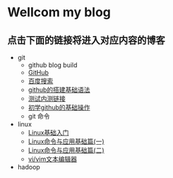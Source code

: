 # Wellcom my blog
## 点击下面的链接将进入对应内容的博客
- git
	- github blog build
	- [GitHub](http://github.com)
	- [百度搜索](http://baidu.com)
	- [github的搭建基础语法](https://guides.github.com/features/mastering-markdown/)
	- [测试内测链接](https://abell4.github.io/git/blog)
	- [初学github的基础操作](https://abell4.github.io/git/Day)
	- git 命令
- linux
	- [Linux基础入门](https://abell4.github.io/linux/oneday)
	- [Linux命令与应用基础篇(一)](https://abell4.github.io/linux/jichuoneday)
	- [Linux命令与应用基础篇(二)](https://abell4.github.io/linux/jichutwo)
	- [vi/vim文本编辑器](https://abell4.github.io/linux/bookone)
- hadoop